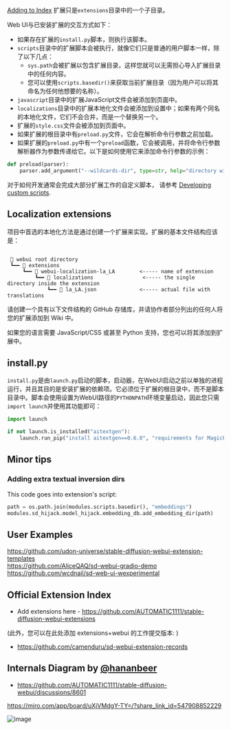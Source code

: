 [Adding to Index](#Official-Extension-Index)
扩展只是`extensions`目录中的一个子目录。

Web UI与已安装扩展的交互方式如下：

- 如果存在扩展的`install.py`脚本，则执行该脚本。
- `scripts`目录中的扩展脚本会被执行，就像它们只是普通的用户脚本一样，除了以下几点：
  - `sys.path`会被扩展以包含扩展目录，这样您就可以无需担心导入扩展目录中的任何内容。
  - 您可以使用`scripts.basedir()`来获取当前扩展目录（因为用户可以将其命名为任何他想要的名称）。
- `javascript`目录中的扩展JavaScript文件会被添加到页面中。
- `localizations`目录中的扩展本地化文件会被添加到设置中；如果有两个同名的本地化文件，它们不会合并，而是一个替换另一个。
- 扩展的`style.css`文件会被添加到页面中。
- 如果扩展的根目录中有`preload.py`文件，它会在解析命令行参数之前加载。
- 如果扩展的`preload.py`中有一个`preload`函数，它会被调用，并将命令行参数解析器作为参数传递给它。以下是如何使用它来添加命令行参数的示例：

```python
def preload(parser):
    parser.add_argument("--wildcards-dir", type=str, help="directory with wildcards", default=None)
```

对于如何开发通常会完成大部分扩展工作的自定义脚本， 请参考 [Developing custom scripts](Developing-custom-scripts).

## Localization extensions
项目中首选的本地化方法是通过创建一个扩展来实现。扩展的基本文件结构应该是：

```

 📁 webui root directory
 ┗━━ 📁 extensions
     ┗━━ 📁 webui-localization-la_LA        <----- name of extension
         ┗━━ 📁 localizations                <----- the single directory inside the extension
             ┗━━ 📄 la_LA.json              <----- actual file with translations
```

请创建一个具有以下文件结构的 GitHub 存储库，并请协作者部分列出的任何人将您的扩展添加到 Wiki 中。

如果您的语言需要 JavaScript/CSS 或甚至 Python 支持，您也可以将其添加到扩展中。

## install.py
`install.py`是由`launch.py`启动的脚本，启动器，在WebUI启动之前以单独的进程运行，并且其目的是安装扩展的依赖项。它必须位于扩展的根目录中，而不是脚本目录中。脚本会使用设置为WebUI路径的`PYTHONPATH`环境变量启动，因此您只需`import launch`并使用其功能即可：

```python
import launch

if not launch.is_installed("aitextgen"):
    launch.run_pip("install aitextgen==0.6.0", "requirements for MagicPrompt")
```

## Minor tips
### Adding extra textual inversion dirs
This code goes into extension's script:
```python
path = os.path.join(modules.scripts.basedir(), "embeddings")
modules.sd_hijack.model_hijack.embedding_db.add_embedding_dir(path)
```
## User Examples
https://github.com/udon-universe/stable-diffusion-webui-extension-templates \
https://github.com/AliceQAQ/sd-webui-gradio-demo \
https://github.com/wcdnail/sd-web-ui-wexperimental

## Official Extension Index
- Add extensions here - https://github.com/AUTOMATIC1111/stable-diffusion-webui-extensions

(此外，您可以在此处添加 extensions+webui 的工作提交版本: )

- https://github.com/camenduru/sd-webui-extension-records

## Internals Diagram by [@hananbeer](https://github.com/hananbeer)
- https://github.com/AUTOMATIC1111/stable-diffusion-webui/discussions/8601

https://miro.com/app/board/uXjVMdgY-TY=/?share_link_id=547908852229

![image](https://user-images.githubusercontent.com/98228077/229259967-15556a72-774c-44ba-bab5-687f854a0fc7.png)

